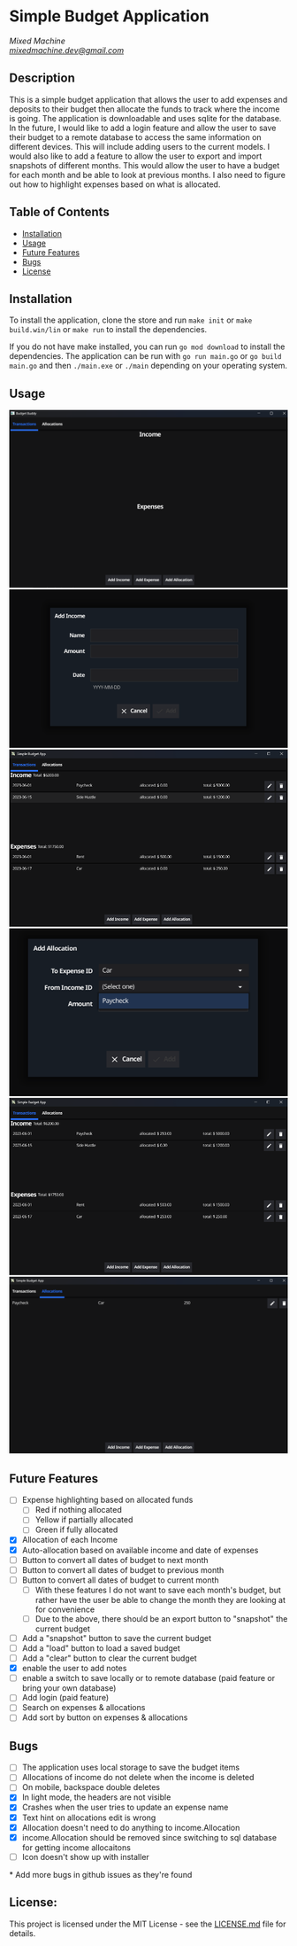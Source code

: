 # Simple Budget Application
*Mixed Machine* <br />
*mixedmachine.dev@gmail.com*

## Description
This is a simple budget application that allows the user to add expenses and deposits to their budget then allocate the funds to track where the income is going. The application is downloadable and uses sqlite for the database. In the future, I would like to add a login feature and allow the user to save their budget to a remote database to access the same information on different devices. This will include adding users to the current models. I would also like to add a feature to allow the user to export and import snapshots of different months. This would allow the user to have a budget for each month and be able to look at previous months. I also need to figure out how to highlight expenses based on what is allocated.


## Table of Contents
* [Installation](#installation)
* [Usage](#usage)
* [Future Features](#future-features)
* [Bugs](#bugs)
* [License](#license)


## Installation
To install the application, clone the store and run `make init` or `make build.win/lin` or `make run` to install the dependencies.

If you do not have make installed, you can run `go mod download` to install the dependencies. The application can be run with `go run main.go` or `go build main.go` and then `./main.exe` or `./main` depending on your operating system.

## Usage
![image](./pictures/preview1.png)
![image](./pictures/preview2.png)
![image](./pictures/preview3.png)
![image](./pictures/preview4.png)
![image](./pictures/preview5.png)
![image](./pictures/preview6.png)


## Future Features
- [ ] Expense highlighting based on allocated funds
    - [ ] Red if nothing allocated
    - [ ] Yellow if partially allocated
    - [ ] Green if fully allocated
- [x] Allocation of each Income
- [x] Auto-allocation based on available income and date of expenses
- [ ] Button to convert all dates of budget to next month
- [ ] Button to convert all dates of budget to previous month
- [ ] Button to convert all dates of budget to current month
    - [ ] With these features I do not want to save each month's budget, but rather have the user be able to change the month they are looking at for convenience
    - [ ] Due to the above, there should be an export button to "snapshot" the current budget
- [ ] Add a "snapshot" button to save the current budget
- [ ] Add a "load" button to load a saved budget
- [ ] Add a "clear" button to clear the current budget
- [x] enable the user to add notes
- [ ] enable a switch to save locally or to remote database (paid feature or bring your own database)
- [ ] Add login (paid feature)
- [ ] Search on expenses & allocations
- [ ] Add sort by button on expenses & allocations

## Bugs
- [ ] The application uses local storage to save the budget items
- [ ] Allocations of income do not delete when the income is deleted
- [ ] On mobile, backspace double deletes
- [x] In light mode, the headers are not visible
- [x] Crashes when the user tries to update an expense name
- [x] Text hint on allocations edit is wrong
- [x] Allocation doesn't need to do anything to income.Allocation
- [x] income.Allocation should be removed since switching to sql database for getting income allocaitons
- [ ] Icon doesn't show up with installer

\* Add more bugs in github issues as they're found


## License:
This project is licensed under the MIT License - see the 
[LICENSE.md](./LICENSE.txt) file for details.
